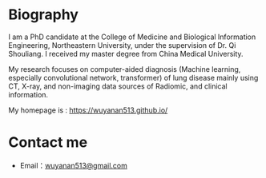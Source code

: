 # Biography

I am a PhD candidate at the College of Medicine and Biological Information Engineering, Northeastern University, under the supervision of Dr. Qi Shouliang. I received my master degree from China Medical University.

My research focuses on computer-aided diagnosis (Machine learning, especially convolutional network, transformer) of lung disease mainly using CT, X-ray, and non-imaging data sources of Radiomic, and clinical information.

My homepage is : https://wuyanan513.github.io/

# Contact me

- Email：wuyanan513@gmail.com
